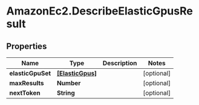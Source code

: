 # AmazonEc2.DescribeElasticGpusResult

## Properties

Name | Type | Description | Notes
------------ | ------------- | ------------- | -------------
**elasticGpuSet** | [**[ElasticGpus]**](ElasticGpus.md) |  | [optional] 
**maxResults** | **Number** |  | [optional] 
**nextToken** | **String** |  | [optional] 


